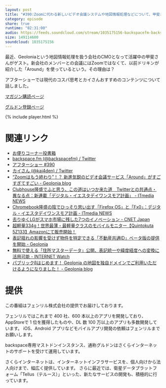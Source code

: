 ```yaml
---
layout: post
title: "#390:Zoomに代わる新しいビデオ会議システムや地図情報処理などについて、甲斐さんと語った"
category: episode
share: true
runtime: "02:31:00"
audio: https://feeds.soundcloud.com/stream/1035175156-backspacefm-backspacefm-390.mp3
size: 149114600
soundcloud: 1035175156
---
```


最近、Geoloniaという地図情報処理を扱う会社のCMOとなって活躍中の甲斐さんがゲスト。新会社のメンバーとの会議にはZoomではなくて、以前ドリキンが紹介した「Around」を使っているという。その理由は？

アフターショーでは現代のコスパ思考とカイさんおすすめのコンテンツについて話しました。

[マガジン購読ページ](https://note.com/drikin/m/m55ec296b7655)

[グルドン登録ページ](https://mstdn.guru/invite/3WVHpSMr)

{% include player.html %}

# 関連リンク
* [お便りコーナー投書箱](https://forms.gle/NDBngfLwc3jKbLEJ6)
* [backspace.fm (@backspacefm) / Twitter](https://twitter.com/backspacefm)
* [アフターショー #390](https://note.com/backspacefm/n/nd4ebb85269b3)
* [カイさん (@kai4den) / Twitter](https://twitter.com/kai4den)
* [“Zoomはもう終わり”！？ 新進気鋭のビデオ会議サービス「Around」がすごすぎてすごい - Geolonia blog](https://blog.geolonia.com/2021/02/17/around.html)
* [Clubhouse隆盛でふと思う、この道はいつか来た道　Twitterとの共通点・異なる点：新連載「デジタル・イエスタデイワンスモア計画」 - ITmedia NEWS](https://www.itmedia.co.jp/news/articles/2102/16/news080.html)
* [Chromebook隆盛の陰でひっそり思い出す「Firefox OS」と「Fx0」：デジタル・イエスタデイワンスモア計画 - ITmedia NEWS](https://www.itmedia.co.jp/news/articles/2103/31/news134.html)
* [去りゆくLGがスマホ市場に残した7つのイノベーション - CNET Japan](https://japan.cnet.com/article/35169209/)
* [超軽量334g！世界最薄・最軽量クラスのモバイルモニター【Quintokuta 5Z133】Amazonにて販売開始！](https://www.atpress.ne.jp/news/250506)
* [表記揺れの影響を受けず物件を特定できる「不動産共通ID」ベータ版の提供を開始 - Geolonia](https://geolonia.com/pressrelease/2021/04/15/prop-id-beta-start.html)
* [無料で使える「住所マスターデータ」公開、表記統一や緯度経度への変換に活用可能 - INTERNET Watch](https://internet.watch.impress.co.jp/docs/news/1271298.html)
* [パブリックβはじめます！ Geolonia の地図を独自ドメインでご利用いただけるようになりました！ - Geolonia blog](https://blog.geolonia.com/2020/06/24/public-beta.html)


# 提供

この番組はフェンリル株式会社の提供でお届けしております。

フェンリルではこれまで 400 社、600 本以上のアプリを開発しており、AppStoreで 1 位を獲得したものや、DL 数 100 万以上のアプリも多数開発しています。
iOS、Android アプリなどモバイルアプリ開発の依頼はフェンリルまでお願いします。

backspace専用マストドンインスタンス、通称グルドンはさくらインターネットのサポートを受けて運用しています。

さくらインターネットは、インターネットインフラサービスを、個人向けから法人向けまで、幅広く提供しています。
さらに最近では、衛星データプラットフォーム「Tellus（テルース）」といった、新たなサービスの開発も、積極的に行っています。

